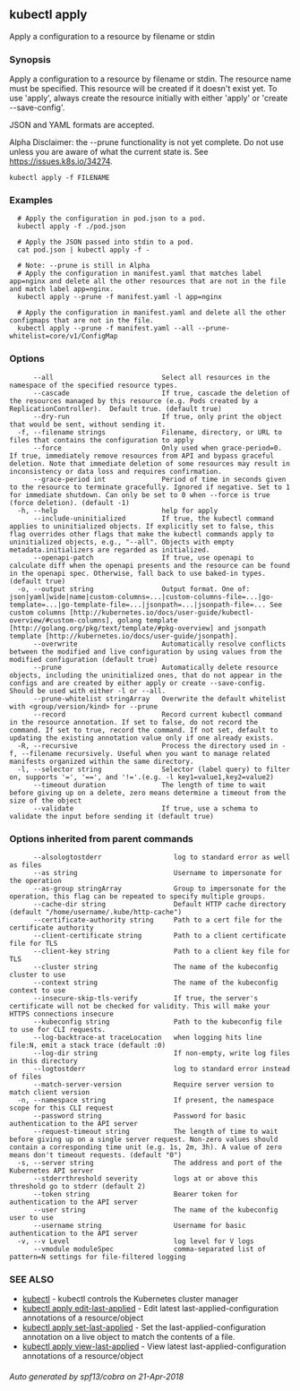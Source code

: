 ## kubectl apply

Apply a configuration to a resource by filename or stdin

### Synopsis

Apply a configuration to a resource by filename or stdin. The resource name must be specified. This resource will be created if it doesn't exist yet. To use 'apply', always create the resource initially with either 'apply' or 'create --save-config'. 

JSON and YAML formats are accepted. 

Alpha Disclaimer: the --prune functionality is not yet complete. Do not use unless you are aware of what the current state is. See https://issues.k8s.io/34274.

```
kubectl apply -f FILENAME
```

### Examples

```
  # Apply the configuration in pod.json to a pod.
  kubectl apply -f ./pod.json
  
  # Apply the JSON passed into stdin to a pod.
  cat pod.json | kubectl apply -f -
  
  # Note: --prune is still in Alpha
  # Apply the configuration in manifest.yaml that matches label app=nginx and delete all the other resources that are not in the file and match label app=nginx.
  kubectl apply --prune -f manifest.yaml -l app=nginx
  
  # Apply the configuration in manifest.yaml and delete all the other configmaps that are not in the file.
  kubectl apply --prune -f manifest.yaml --all --prune-whitelist=core/v1/ConfigMap
```

### Options

```
      --all                           Select all resources in the namespace of the specified resource types.
      --cascade                       If true, cascade the deletion of the resources managed by this resource (e.g. Pods created by a ReplicationController).  Default true. (default true)
      --dry-run                       If true, only print the object that would be sent, without sending it.
  -f, --filename strings              Filename, directory, or URL to files that contains the configuration to apply
      --force                         Only used when grace-period=0. If true, immediately remove resources from API and bypass graceful deletion. Note that immediate deletion of some resources may result in inconsistency or data loss and requires confirmation.
      --grace-period int              Period of time in seconds given to the resource to terminate gracefully. Ignored if negative. Set to 1 for immediate shutdown. Can only be set to 0 when --force is true (force deletion). (default -1)
  -h, --help                          help for apply
      --include-uninitialized         If true, the kubectl command applies to uninitialized objects. If explicitly set to false, this flag overrides other flags that make the kubectl commands apply to uninitialized objects, e.g., "--all". Objects with empty metadata.initializers are regarded as initialized.
      --openapi-patch                 If true, use openapi to calculate diff when the openapi presents and the resource can be found in the openapi spec. Otherwise, fall back to use baked-in types. (default true)
  -o, --output string                 Output format. One of: json|yaml|wide|name|custom-columns=...|custom-columns-file=...|go-template=...|go-template-file=...|jsonpath=...|jsonpath-file=... See custom columns [http://kubernetes.io/docs/user-guide/kubectl-overview/#custom-columns], golang template [http://golang.org/pkg/text/template/#pkg-overview] and jsonpath template [http://kubernetes.io/docs/user-guide/jsonpath].
      --overwrite                     Automatically resolve conflicts between the modified and live configuration by using values from the modified configuration (default true)
      --prune                         Automatically delete resource objects, including the uninitialized ones, that do not appear in the configs and are created by either apply or create --save-config. Should be used with either -l or --all.
      --prune-whitelist stringArray   Overwrite the default whitelist with <group/version/kind> for --prune
      --record                        Record current kubectl command in the resource annotation. If set to false, do not record the command. If set to true, record the command. If not set, default to updating the existing annotation value only if one already exists.
  -R, --recursive                     Process the directory used in -f, --filename recursively. Useful when you want to manage related manifests organized within the same directory.
  -l, --selector string               Selector (label query) to filter on, supports '=', '==', and '!='.(e.g. -l key1=value1,key2=value2)
      --timeout duration              The length of time to wait before giving up on a delete, zero means determine a timeout from the size of the object
      --validate                      If true, use a schema to validate the input before sending it (default true)
```

### Options inherited from parent commands

```
      --alsologtostderr                  log to standard error as well as files
      --as string                        Username to impersonate for the operation
      --as-group stringArray             Group to impersonate for the operation, this flag can be repeated to specify multiple groups.
      --cache-dir string                 Default HTTP cache directory (default "/home/username/.kube/http-cache")
      --certificate-authority string     Path to a cert file for the certificate authority
      --client-certificate string        Path to a client certificate file for TLS
      --client-key string                Path to a client key file for TLS
      --cluster string                   The name of the kubeconfig cluster to use
      --context string                   The name of the kubeconfig context to use
      --insecure-skip-tls-verify         If true, the server's certificate will not be checked for validity. This will make your HTTPS connections insecure
      --kubeconfig string                Path to the kubeconfig file to use for CLI requests.
      --log-backtrace-at traceLocation   when logging hits line file:N, emit a stack trace (default :0)
      --log-dir string                   If non-empty, write log files in this directory
      --logtostderr                      log to standard error instead of files
      --match-server-version             Require server version to match client version
  -n, --namespace string                 If present, the namespace scope for this CLI request
      --password string                  Password for basic authentication to the API server
      --request-timeout string           The length of time to wait before giving up on a single server request. Non-zero values should contain a corresponding time unit (e.g. 1s, 2m, 3h). A value of zero means don't timeout requests. (default "0")
  -s, --server string                    The address and port of the Kubernetes API server
      --stderrthreshold severity         logs at or above this threshold go to stderr (default 2)
      --token string                     Bearer token for authentication to the API server
      --user string                      The name of the kubeconfig user to use
      --username string                  Username for basic authentication to the API server
  -v, --v Level                          log level for V logs
      --vmodule moduleSpec               comma-separated list of pattern=N settings for file-filtered logging
```

### SEE ALSO

* [kubectl](kubectl.md)	 - kubectl controls the Kubernetes cluster manager
* [kubectl apply edit-last-applied](kubectl_apply_edit-last-applied.md)	 - Edit latest last-applied-configuration annotations of a resource/object
* [kubectl apply set-last-applied](kubectl_apply_set-last-applied.md)	 - Set the last-applied-configuration annotation on a live object to match the contents of a file.
* [kubectl apply view-last-applied](kubectl_apply_view-last-applied.md)	 - View latest last-applied-configuration annotations of a resource/object

###### Auto generated by spf13/cobra on 21-Apr-2018
